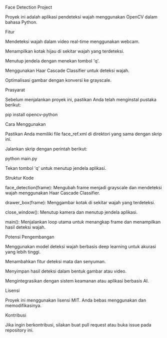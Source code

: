 Face Detection Project

Proyek ini adalah aplikasi pendeteksi wajah menggunakan OpenCV dalam bahasa Python.

Fitur

Mendeteksi wajah dalam video real-time menggunakan webcam.

Menampilkan kotak hijau di sekitar wajah yang terdeteksi.

Menutup jendela dengan menekan tombol 'q'.

Menggunakan Haar Cascade Classifier untuk deteksi wajah.

Optimalisasi gambar dengan konversi ke grayscale.

Prasyarat

Sebelum menjalankan proyek ini, pastikan Anda telah menginstal pustaka berikut:

pip install opencv-python

Cara Menggunakan

Pastikan Anda memiliki file face_ref.xml di direktori yang sama dengan skrip ini.

Jalankan skrip dengan perintah berikut:

python main.py

Tekan tombol 'q' untuk menutup jendela aplikasi.

Struktur Kode

face_detection(frame): Mengubah frame menjadi grayscale dan mendeteksi wajah menggunakan Haar Cascade Classifier.

drawer_box(frame): Menggambar kotak di sekitar wajah yang terdeteksi.

close_window(): Menutup kamera dan menutup jendela aplikasi.

main(): Menjalankan loop utama untuk menangkap frame dan menampilkan hasil deteksi wajah.

Potensi Pengembangan

Menggunakan model deteksi wajah berbasis deep learning untuk akurasi yang lebih tinggi.

Menambahkan fitur deteksi mata dan senyuman.

Menyimpan hasil deteksi dalam bentuk gambar atau video.

Mengintegrasikan dengan sistem keamanan atau aplikasi berbasis AI.

Lisensi

Proyek ini menggunakan lisensi MIT. Anda bebas menggunakan dan memodifikasinya.

Kontribusi

Jika ingin berkontribusi, silakan buat pull request atau buka issue pada repository ini.
